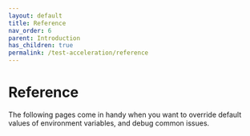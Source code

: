 ```yaml
---
layout: default
title: Reference
nav_order: 6
parent: Introduction
has_children: true
permalink: /test-acceleration/reference
---
```


# Reference
The following pages come in handy when you want to override default values of environment variables, and debug common issues.